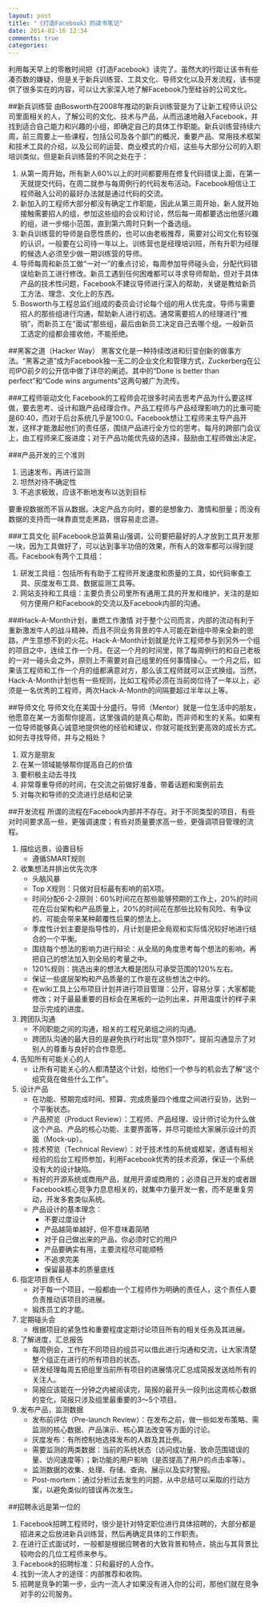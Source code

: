 ```yaml
---
layout: post
title: "《打造Facebook》的读书笔记"
date: 2014-02-16 12:34
comments: true
categories: 
---
```

利用每天早上的零散时间把《打造Facebook》读完了。虽然大的行距让该书有些凑页数的嫌疑，但是关于新兵训练营、工具文化、导师文化以及开发流程，该书提供了很多实在的内容，可以让大家深入地了解Facebook乃至硅谷的公司文化。

##新兵训练营
由Bosworth在2008年推动的新兵训练营是为了让新工程师认识公司里面相关的人，了解公司的文化、技术与产品，从而迅速地融入Facebook，并找到适合自己能力和兴趣的小组，即确定自己的具体工作职能。新兵训练营持续六周，前三周要上一些课程，包括公司及各个部门的概况，重要产品、常用技术框架和技术工具的介绍，以及公司的运营、商业模式的介绍，这些与大部分公司的入职培训类似，但是新兵训练营的不同之处在于：

1. 从第一周开始，所有新人60%以上的时间都要用在修复代码错误上面，在第一天就提交代码，在周二就参与每周例行的代码发布活动。Facebook相信让工程师融入公司的最好办法就是通过代码的交流。
2. 新加入的工程师大部分都没有确定工作职能，因此从第三周开始，新人就开始接触需要招人的组，参加这些组的会议和讨论，然后每一周都要选出他感兴趣的组，进一步缩小范围，直到第六周时只剩一个备选组。
3. 新兵训练营的导师是自愿性质的，也可以由老板推荐，需要对公司文化有较强的认识，一般要在公司待一年以上。训练营也是经理培训班，所有升职为经理的候选人必须至少做一期训练营的导师。
4. 导师每周和新员工做“一对一”的重点讨论，每周参加导师碰头会，分配代码错误给新员工进行修改。新员工遇到任何困难都可以寻求导师帮助，但对于具体产品的技术性问题，Facebook不建议导师进行深入的帮助，关键是教给新员工方法、理念、文化上的东西。
5. Bosworth与工程总监们组成的委员会讨论每个组的用人优先度。导师与需要招人的那些组进行沟通，帮助新人进行初选。通常需要招人的经理进行“推销”，而新员工在“面试”那些组，最后由新员工决定自己去哪个组。一般新员工选定的组都会接收他，不能拒绝。

##黑客之道（Hacker Way）
黑客文化是一种持续改进和衍变创新的做事方法。“黑客之道”成为Facebook独一无二的企业文化和管理方式，Zuckerberg在公司IPO前夕的公开信中做了详尽的阐述。其中的“Done is better than perfect”和“Code wins arguments”这两句被广为流传。

###工程师驱动文化
Facebook的工程师会花很多时间去思考产品为什么要这样做，要去思考、设计和跟产品经理合作。产品工程师与产品经理影响力的比重可能是60:40，而对于后台系统几乎是100:0。Facebook想让工程师来主导产品开发，这样才能激起他们的责任感，围绕产品进行全方位的思考。每月的跨部门会议上，由工程师来汇报进度；对于产品功能优先级的选择，鼓励由工程师做出决定。

###产品开发的三个准则
1. 迅速发布，再进行监测
2. 坦然对待不确定性
3. 不追求极致，应该不断地发布以达到目标

要重视数据而不盲从数据。决定产品方向时，要的是想象力、激情和胆量；而没有数据的支持而一味靠直觉走黑路，很容易走岔道。

###工具文化
前Facebook总监黄易山强调，公司要把最好的人才放到工具开发那一块，因为工具做好了，可以达到事半功倍的效果，所有人的效率都可以得到提高。Facebook有两个工具组：

1. 研发工具组：包括所有有助于工程师开发速度和质量的工具，如代码审查工具、灰度发布工具、数据监测工具等。
2. 网站支持和工具组：主要负责公司里所有通用工具的开发和维护，关注的是如何方便用户和Facebook的交流以及Facebook内部的沟通。

###Hack-A-Month计划，重燃工作激情
对于整个公司而言，内部的流动有利于重新激发牛人的战斗精神，而且不同业务背景的牛人可能在新组中带来全新的思路，产生意想不到的火花。Hack-A-Month计划就是允许工程师参与到另外一个组的项目之中，连续工作一个月。在这一个月的时间里，除了每周例行的和自己老板的一对一碰头会之外，原则上不需要对自己组里的任何事情操心。一个月之后，如果该工程师和工作一个月的组都满意对方，那么该工程师就可以正式换组。当然，Hack-A-Month计划也有一些规则，比如工程师必须在当前岗位待了一年以上，必须是一名优秀的工程师，两次Hack-A-Month的间隔要超过半年以上等。

##导师文化
导师文化在美国十分盛行。导师（Mentor）就是一位生活中的朋友，他愿意在某一方面帮你提高，这里强调的是真心帮助，而非师和生的关系。如果有一位导师能够真心诚意地提供他的经验和建议，你就可能找到更高效的成长方式。如何去寻找导师，并与之相处？

1. 双方是朋友
2. 在某一领域能够帮你提高自己的价值
3. 要积极主动去寻找
4. 非常尊重导师的时间，在交流之前做好准备，带着话题和案例前去
5. 对每次和导师的交流进行总结和记录

##开发流程
所谓的流程在Facebook内部并不存在。对于不同类型的项目，有些对时间要求高一些，更强调速度；有些对质量要求高一些，更强调项目管理的流程。

1. 描绘远景，设置目标
   * 遵循SMART规则
2. 收集想法并排出优先次序
   * 头脑风暴
   * Top X规则：只做对目标最有影响的前X项。
   * 时间分配6-2-2原则：60%时间花在那些能够预期的工作上，20%的时间花在后台架构和产品质量上，20%的时间花在那些比较有风险、有争议的、可能会带来某种颠覆性后果的想法上。
   * 季度性计划主要是指导性的，月计划是把全局观和实际情况较好地进行结合的一个平衡。
   * 围绕每个想法的影响力进行辩论：从全局的角度思考每个想法的影响，再把自己的想法加入到全局的考量之中。
   * 120%规则：挑选出来的想法大概是团队可承受范围的120%左右。
   * 保证一些底层架构和产品质量的工作是在这些想法之中的。
   * 在wiki工具上公布项目计划并进行项目管理：公开，容易分享；大家都能修改；对于最最重要的目标会在黑板的一边列出来，并用温度计的样子来显示完成的进度。
3. 跨团队沟通
   * 不同职能之间的沟通，相关的工程兄弟组之间的沟通。
   * 跨团队沟通的最大目的是避免执行时出现“意外惊吓”。提前沟通显示了对别人的尊重与良好的合作意愿。
4. 告知所有可能关心的人
   * 让所有可能关心的人都清楚这个计划，给他们一个参与的机会去了解“这个组究竟在做些什么工作”。
5. 设计产品
   * 在功能、预期完成时间、预算、完成质量四个维度之间进行妥协，达到一个平衡状态。
   * 产品预览（Product Review）：工程师、产品经理、设计师讨论为什么做这个产品、产品的核心功能、主要界面等，并尽可能给大家展示设计的页面（Mock-up）。
   * 技术预览（Technical Review）：对于技术性的系统或框架，邀请有相关经验的后台工程师参加，利用Facebook优秀的技术资源，保证一个系统没有大的设计缺陷。
   * 有好的开源系统或商用产品，就用开源或商用的；必须自己开发的或者跟Facebook核心竞争力息息相关的，就集中力量开发一套，而不是重复劳动，开发多套类似系统。
   * 产品设计的基本理念：
     * 不要过度设计
     * 产品越简单越好，但不意味着简陋
     * 对于自己做出来的产品，你必须时它的用户
     * 产品要确实有用，主要流程尽可能顺畅
     * 不追求完美
     * 保留最基本的质量底线
6. 指定项目责任人
   * 对于每一个项目，一般都由一个工程师作为明确的责任人，这个责任人要负责推动该项目的进展。
   * 锻炼员工的才能。
7. 定期碰头会
   * 根据项目的紧急性和重要程度定期讨论项目所有的相关任务及其进展。
8. 了解进度，汇总报告
   * 每周例会，工作在不同项目的组员可以借此进行沟通和交流，让大家清楚整个组正在进行的所有项目的状态。
   * 研发经理每周五把组里当前所有项目的进展情况汇总成简报发送给所有的关注人。
   * 简报应该能在一分钟之内被阅读完，简报的最开头一段列出这周核心数据的变化，简报只涉及组里最重要的3～5个项目。
9. 发布产品，监测数据
   * 发布前评估（Pre-launch Review）：在发布之前，做一些如发布策略、需监测的核心数据、产品演示、核心算法改变等方面的讨论。
   * 灰度发布：有所控制地选择发布的人群及其比例。
   * 需要监测的两类数据：当前的系统状态（访问成功量、致命范围错误的量、访问速度等）；新功能的用户影响（是否提高了用户的点击率等）。
   * 监测数据的收集、处理、存储、查询、展示以及实时警报。
   * Post-mortem：通过分析过去发生的问题，从中总结可以采取的行动方案，以避免类似的错误再次发生。

##招聘永远是第一位的
1. Facebook招聘工程师时，很少是针对特定职位进行具体招聘的，大部分都是招进来之后放进新兵训练营，然后再确定具体的工作职责。
2. 在进行正式面试时，一般都是根据应聘者的大致背景和特点，挑出与其背景比较吻合的几位工程师来参与。
3. Facebook的招聘标准：只和最好的人合作。
4. 找到一流人才的途径：内部推荐和收购。
5. 招聘是竞争的第一步，业内一流人才如果没有进入你的公司，那他们就在竞争对手的公司服务。
